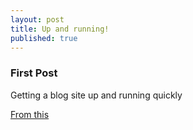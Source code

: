 ```yaml
---
layout: post
title: Up and running!
published: true
---
```

### First Post
Getting a blog site up and running quickly

[From this](https://www.smashingmagazine.com/2014/08/build-blog-jekyll-github-pages/)

